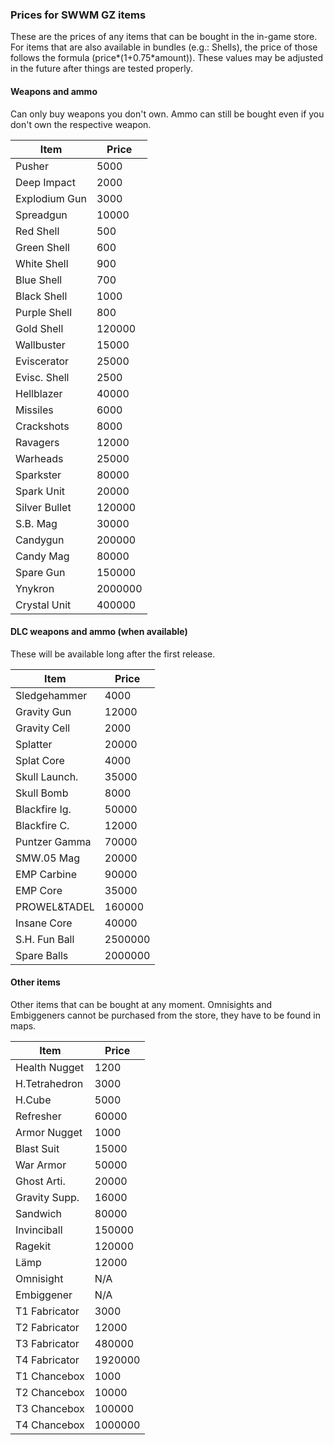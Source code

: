 ### Prices for SWWM GZ items

These are the prices of any items that can be bought in the in-game store.
For items that are also available in bundles (e.g.: Shells), the price of
those follows the formula (price*(1+0.75*amount)).
These values may be adjusted in the future after things are tested properly.

#### Weapons and ammo

Can only buy weapons you don't own. Ammo can still be bought even if you don't
own the respective weapon.

  Item          | Price
  ------------- | -----
  Pusher	| 5000
  Deep Impact	| 2000
  Explodium Gun	| 3000
  Spreadgun	| 10000
   Red Shell	| 500
   Green Shell	| 600
   White Shell	| 900
   Blue Shell	| 700
   Black Shell	| 1000
   Purple Shell	| 800
   Gold Shell	| 120000
  Wallbuster	| 15000
  Eviscerator	| 25000
   Evisc. Shell	| 2500
  Hellblazer	| 40000
   Missiles	| 6000
   Crackshots	| 8000
   Ravagers	| 12000
   Warheads	| 25000
  Sparkster	| 80000
   Spark Unit	| 20000
  Silver Bullet	| 120000
   S.B. Mag	| 30000
  Candygun	| 200000
   Candy Mag	| 80000
   Spare Gun	| 150000
  Ynykron	| 2000000
   Crystal Unit	| 400000

#### DLC weapons and ammo (when available)

These will be available long after the first release.

  Item          | Price
  ------------- | -----
  Sledgehammer	| 4000
  Gravity Gun	| 12000
   Gravity Cell	| 2000
  Splatter	| 20000
   Splat Core	| 4000
  Skull Launch.	| 35000
   Skull Bomb	| 8000
  Blackfire Ig.	| 50000
   Blackfire C.	| 12000
  Puntzer Gamma	| 70000
   SMW.05 Mag	| 20000
  EMP Carbine	| 90000
   EMP Core	| 35000
  PROWEL&TADEL	| 160000
   Insane Core	| 40000
  S.H. Fun Ball	| 2500000
   Spare Balls	| 2000000

#### Other items

Other items that can be bought at any moment. Omnisights and Embiggeners cannot
be purchased from the store, they have to be found in maps.

  Item          | Price
  ------------- | -----
  Health Nugget	| 1200
  H.Tetrahedron	| 3000
  H.Cube	| 5000
  Refresher	| 60000
  Armor Nugget	| 1000
  Blast Suit	| 15000
  War Armor	| 50000
  Ghost Arti.	| 20000
  Gravity Supp.	| 16000
  Sandwich	| 80000
  Invinciball	| 150000
  Ragekit	| 120000
  Lämp		| 12000
  Omnisight	| N/A
  Embiggener	| N/A
  T1 Fabricator	| 3000
  T2 Fabricator	| 12000
  T3 Fabricator	| 480000
  T4 Fabricator	| 1920000
  T1 Chancebox	| 1000
  T2 Chancebox	| 10000
  T3 Chancebox	| 100000
  T4 Chancebox	| 1000000
